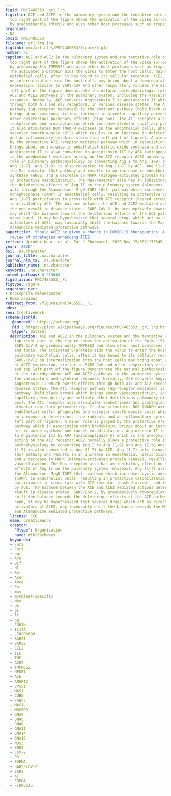```yaml
---
figid: PMC7485553__gr1_lrg
figtitle: ACE and ACE2 in the pulmonary system and the tentative role of SARS-CoV-2The
  top right part of the figure shows the activation of the Spike (S)-protein of SARS-CoV-2
  by predominantly TMPRSS2 and also other host proteases such as trypsin and furin
organisms:
- NA
pmcid: PMC7485553
filename: gr1_lrg.jpg
figlink: pmc/articles/PMC7485553/figure/fig1/
number: F1
caption: ACE and ACE2 in the pulmonary system and the tentative role of SARS-CoV-2The
  top right part of the figure shows the activation of the Spike (S)-protein of SARS-CoV-2
  by predominantly TMPRSS2 and also other host proteases such as trypsin and furin.
  The activated S-protein aids the virus to enter the host cells, mainly pulmonary
  epithelial cells, after it has bound to its cellular receptor- ACE2. SARS-CoV-2
  on internalization into the host cells may bring about a downregulation of ACE2
  expression, similar to SARS-CoV and other respiratory viruses.The middle and top
  left part of the figure demonstrate the natural pathophysiologic role of the interdependent
  ACE and ACE2 pathways in the pulmonary system, including the vasculature and cytokine
  response. Normally, ACE converts Angiotensin I to Angiotensin II which exerts effects
  through both AT1 and AT2 receptors. In various disease states, the AT1 receptor
  pathway (Gq-receptor mediated) is the dominant pathway (bold black arrow) which
  brings about vasoconstriction, increase in alveolar capillary permeability and multiple
  other deleterious pulmonary effects (blue box). The AT1 receptor also stimulates
  leukotrienes and prostaglandins which increase alveolar capillary permeability.
  It also stimulates NOX (NADPH oxidase) in the endothelial cells, phagocytes and
  vascular smooth muscle cells which results in an increase in deleterious free radicals
  and an inflammatory cytokine storm (top left part of figure). A minor role is played
  by the protective AT2-receptor mediated pathway which in association with bradykinin,
  brings about an increase in endothelial nitric oxide synthase and causes vasodilatation.
  Angiotensin II is also converted to Angiotensin III by APA (aminopeptidase A) which
  is the predominant molecule acting on the AT2 receptor.ACE2 normally plays a protective
  role in pulmonary pathophysiology by converting Ang I to Ang (1–9) and Ang II to
  Ang (1–7). Ang (1–9) is also converted to Ang (1–7) by ACE. Ang (1–7) acts through
  the Mas-receptor (Gs) pathway and results in an increase in endothelial nitric oxide
  synthase (eNOS) and a decrease in MAPK (mitogen-activated protein kinase), resulting
  in protective vasodilatation. The Mas-receptor also has an inhibitory effect on
  the deleterious effects of Ang II on the pulmonary system (bluebox). Ang (1–7) also
  acts through the Alamandine- MrgD-TGR7 (Gs)- pathway which increases cyclic adenosine
  monophosphate (cAMP) in endothelial cells, resulting in protective vasodilatation.
  Ang (1–7) participates in cross-talk with AT2 receptor (dashed arrow), and is also
  inactivated by ACE. The balance between the ACE and ACE2 mediated actions determines
  the end result in disease states. SARS-CoV-2, by presumptively downregulating ACE2,
  may shift the balance towards the deleterious effects of the ACE pathway. On the
  other hand, it may be hypothesized that several drugs which act as direct and indirect
  activators of ACE2, may favourably shift the balance towards the Mas-receptor and
  Alamandine mediated protective pathways.
papertitle: 'Should ACE2 be given a chance in COVID-19 therapeutics: A semi-systematic
  review of strategies enhancing ACE2.'
reftext: Upinder Kaur, et al. Eur J Pharmacol. 2020 Nov 15;887:173545-173545.
year: '2020'
doi: .na.character
journal_title: .na.character
journal_nlm_ta: .na.character
publisher_name: .na.character
keywords: .na.character
automl_pathway: 0.919649
figid_alias: PMC7485553__F1
figtype: Figure
organisms_ner:
- Drosophila melanogaster
- Homo sapiens
redirect_from: /figures/PMC7485553__F1
ndex: ''
seo: CreativeWork
schema-jsonld:
  '@context': https://schema.org/
  '@id': https://pfocr.wikipathways.org/figures/PMC7485553__gr1_lrg.html
  '@type': Dataset
  description: ACE and ACE2 in the pulmonary system and the tentative role of SARS-CoV-2The
    top right part of the figure shows the activation of the Spike (S)-protein of
    SARS-CoV-2 by predominantly TMPRSS2 and also other host proteases such as trypsin
    and furin. The activated S-protein aids the virus to enter the host cells, mainly
    pulmonary epithelial cells, after it has bound to its cellular receptor- ACE2.
    SARS-CoV-2 on internalization into the host cells may bring about a downregulation
    of ACE2 expression, similar to SARS-CoV and other respiratory viruses.The middle
    and top left part of the figure demonstrate the natural pathophysiologic role
    of the interdependent ACE and ACE2 pathways in the pulmonary system, including
    the vasculature and cytokine response. Normally, ACE converts Angiotensin I to
    Angiotensin II which exerts effects through both AT1 and AT2 receptors. In various
    disease states, the AT1 receptor pathway (Gq-receptor mediated) is the dominant
    pathway (bold black arrow) which brings about vasoconstriction, increase in alveolar
    capillary permeability and multiple other deleterious pulmonary effects (blue
    box). The AT1 receptor also stimulates leukotrienes and prostaglandins which increase
    alveolar capillary permeability. It also stimulates NOX (NADPH oxidase) in the
    endothelial cells, phagocytes and vascular smooth muscle cells which results in
    an increase in deleterious free radicals and an inflammatory cytokine storm (top
    left part of figure). A minor role is played by the protective AT2-receptor mediated
    pathway which in association with bradykinin, brings about an increase in endothelial
    nitric oxide synthase and causes vasodilatation. Angiotensin II is also converted
    to Angiotensin III by APA (aminopeptidase A) which is the predominant molecule
    acting on the AT2 receptor.ACE2 normally plays a protective role in pulmonary
    pathophysiology by converting Ang I to Ang (1–9) and Ang II to Ang (1–7). Ang
    (1–9) is also converted to Ang (1–7) by ACE. Ang (1–7) acts through the Mas-receptor
    (Gs) pathway and results in an increase in endothelial nitric oxide synthase (eNOS)
    and a decrease in MAPK (mitogen-activated protein kinase), resulting in protective
    vasodilatation. The Mas-receptor also has an inhibitory effect on the deleterious
    effects of Ang II on the pulmonary system (bluebox). Ang (1–7) also acts through
    the Alamandine- MrgD-TGR7 (Gs)- pathway which increases cyclic adenosine monophosphate
    (cAMP) in endothelial cells, resulting in protective vasodilatation. Ang (1–7)
    participates in cross-talk with AT2 receptor (dashed arrow), and is also inactivated
    by ACE. The balance between the ACE and ACE2 mediated actions determines the end
    result in disease states. SARS-CoV-2, by presumptively downregulating ACE2, may
    shift the balance towards the deleterious effects of the ACE pathway. On the other
    hand, it may be hypothesized that several drugs which act as direct and indirect
    activators of ACE2, may favourably shift the balance towards the Mas-receptor
    and Alamandine mediated protective pathways.
  license: CC0
  name: CreativeWork
  creator:
    '@type': Organization
    name: WikiPathways
  keywords:
  - Fur2
  - Fur1
  - egr
  - Ace
  - Dif
  - dl
  - Rel
  - Acer
  - Ance
  - Pa
  - mas
  - myoblast-specific
  - Nox
  - bk
  - gs
  - lt
  - pg
  - FURIN
  - IL17A
  - LINC00689
  - SARS1
  - SARS2
  - CCL2
  - IL6
  - TNF
  - ACE2
  - TMPRSS2
  - NFKB1
  - ACE
  - ANGPT2
  - VPS51
  - MAS1
  - CUBN
  - FABP7
  - MAS1L
  - MRGPRD
  - GNAS
  - GNAL
  - GNAQ
  - GNA11
  - GNA14
  - GNA15
  - NOS3
  - ENO4
  - CoV-2
  - PG
  - EDEMA
  - SARS-CoV-2
  - SARS
  - AT
  - EDEMA
  - FIBROSIS
---
```

